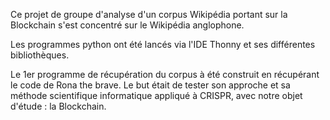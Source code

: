 Ce projet de groupe d'analyse d'un corpus Wikipédia portant sur la Blockchain s'est concentré sur le Wikipédia anglophone.

Les programmes python ont été lancés via l'IDE Thonny et ses différentes bibliothèques.

Le 1er programme de récupération du corpus à été construit en récupérant le code de Rona the brave. Le but était de tester son approche et sa méthode scientifique informatique appliqué à CRISPR, avec notre objet d'étude : la Blockchain.


